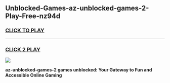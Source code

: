 
## Unblocked-Games-az-unblocked-games-2-Play-Free-nz94d
<h3>
<a href="https://premium76.site?title=az-unblocked-games-2&ref=10A">CLICK TO PLAY</a></h3>
<hr>

<h3>
<a href="https://premium76.site?title=az-unblocked-games-2&ref=10A">CLICK 2 PLAY</a>
  
</h3>

<a href="https://premium76.site?title=az-unblocked-games-2&ref=10A"><img src="https://clearcache.store/games.png"></a>


**az-unblocked-games-2 games unblocked: Your Gateway to Fun and Accessible Online Gaming**
